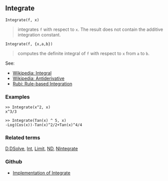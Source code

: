 ## Integrate  
 
```
Integrate(f, x)
```
 
> integrates `f` with respect to `x`. The result does not contain the additive integration constant.

```
Integrate(f, {x,a,b})
```
 
> computes the definite integral of `f` with respect to `x` from `a` to `b`.

See: 
- [Wikipedia: Integral](https://en.wikipedia.org/wiki/Integral)
- [Wikipedia: Antiderivative](https://en.wikipedia.org/wiki/Antiderivative)
- [Rubi: Rule-based Integration](https://rulebasedintegration.org/)

### Examples

```
>> Integrate(x^2, x)
x^3/3

>> Integrate(Tan(x) ^ 5, x)
-Log(Cos(x))-Tan(x)^2/2+Tan(x)^4/4
```

### Related terms 
[D](D.md),[DSolve](DSolve.md), [Int](Int.md), [Limit](Limit.md), [ND](ND.md), [NIntegrate](NIntegrate.md) 
 

### Github

* [Implementation of Integrate](https://github.com/axkr/symja_android_library/blob/master/symja_android_library/matheclipse-core/src/main/java/org/matheclipse/core/reflection/system/Integrate.java#L81) 
